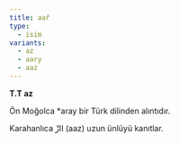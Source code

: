 ```yaml
---
title: aař
type:
  - isim
variants:
  - az
  - aary
  - aaz
---
```

**T.T az**

Ön Moğolca \*aray bir Türk dilinden alıntıdır.

Karahanlıca اازْ (aaz) uzun ünlüyü kanıtlar.
